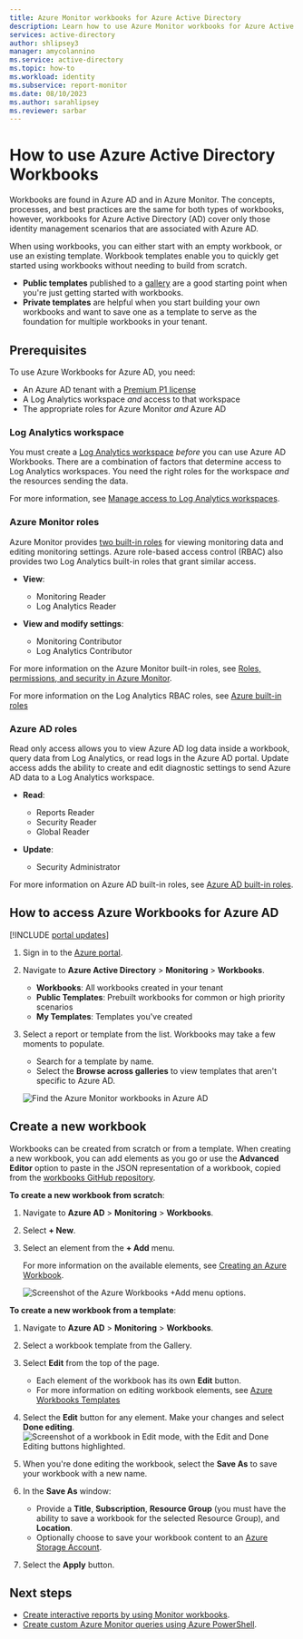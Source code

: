 ```yaml
---
title: Azure Monitor workbooks for Azure Active Directory
description: Learn how to use Azure Monitor workbooks for Azure Active Directory reports.
services: active-directory
author: shlipsey3
manager: amycolannino
ms.service: active-directory
ms.topic: how-to
ms.workload: identity
ms.subservice: report-monitor
ms.date: 08/10/2023
ms.author: sarahlipsey
ms.reviewer: sarbar
---
```


# How to use Azure Active Directory Workbooks

Workbooks are found in Azure AD and in Azure Monitor. The concepts, processes, and best practices are the same for both types of workbooks, however, workbooks for Azure Active Directory (AD) cover only those identity management scenarios that are associated with Azure AD.

When using workbooks, you can either start with an empty workbook, or use an existing template. Workbook templates enable you to quickly get started using workbooks without needing to build from scratch. 

- **Public templates** published to a [gallery](../../azure-monitor/visualize/workbooks-overview.md#the-gallery) are a good starting point when you're just getting started with workbooks.
- **Private templates** are helpful when you start building your own workbooks and want to save one as a template to serve as the foundation for multiple workbooks in your tenant.

## Prerequisites

To use Azure Workbooks for Azure AD, you need:

- An Azure AD tenant with a [Premium P1 license](../fundamentals/get-started-premium.md)
- A Log Analytics workspace *and* access to that workspace
- The appropriate roles for Azure Monitor *and* Azure AD

### Log Analytics workspace

You must create a [Log Analytics workspace](../../azure-monitor/logs/quick-create-workspace.md) *before* you can use Azure AD Workbooks. There are a combination of factors that determine access to Log Analytics workspaces. You need the right roles for the workspace *and* the resources sending the data.

For more information, see [Manage access to Log Analytics workspaces](../../azure-monitor/logs/manage-access.md).

### Azure Monitor roles

Azure Monitor provides [two built-in roles](../../azure-monitor/roles-permissions-security.md#monitoring-reader) for viewing monitoring data and editing monitoring settings. Azure role-based access control (RBAC) also provides two Log Analytics built-in roles that grant similar access.

- **View**:
    - Monitoring Reader
    - Log Analytics Reader

- **View and modify settings**:
    - Monitoring Contributor
    - Log Analytics Contributor

For more information on the Azure Monitor built-in roles, see [Roles, permissions, and security in Azure Monitor](../../azure-monitor/roles-permissions-security.md#monitoring-reader).

For more information on the Log Analytics RBAC roles, see [Azure built-in roles](../../role-based-access-control/built-in-roles.md#log-analytics-contributor)

### Azure AD roles

Read only access allows you to view Azure AD log data inside a workbook, query data from Log Analytics, or read logs in the Azure AD portal. Update access adds the ability to create and edit diagnostic settings to send Azure AD data to a Log Analytics workspace.

- **Read**:
  - Reports Reader
  - Security Reader
  - Global Reader

- **Update**:
    - Security Administrator

For more information on Azure AD built-in roles, see [Azure AD built-in roles](../roles/permissions-reference.md).

## How to access Azure Workbooks for Azure AD

[!INCLUDE [portal updates](~/articles/active-directory/includes/portal-update.md)]

1. Sign in to the [Azure portal](https://portal.azure.com).
1. Navigate to **Azure Active Directory** > **Monitoring** > **Workbooks**. 
    - **Workbooks**: All workbooks created in your tenant
    - **Public Templates**: Prebuilt workbooks for common or high priority scenarios
    - **My Templates**: Templates you've created
1. Select a report or template from the list. Workbooks may take a few moments to populate. 
    - Search for a template by name.
    - Select the **Browse across galleries** to view templates that aren't specific to Azure AD.

    ![Find the Azure Monitor workbooks in Azure AD](./media/howto-use-azure-monitor-workbooks/azure-monitor-workbooks-in-azure-ad.png)

## Create a new workbook

Workbooks can be created from scratch or from a template. When creating a new workbook, you can add elements as you go or use the **Advanced Editor** option to paste in the JSON representation of a workbook, copied from the [workbooks GitHub repository](https://github.com/Microsoft/Application-Insights-Workbooks/blob/master/schema/workbook.json).

**To create a new workbook from scratch**:
1. Navigate to **Azure AD** > **Monitoring** > **Workbooks**.
1. Select **+ New**.
1. Select an element from the **+ Add** menu.

    For more information on the available elements, see [Creating an Azure Workbook](../../azure-monitor/visualize/workbooks-create-workbook.md).

    ![Screenshot of the Azure Workbooks +Add menu options.](./media/howto-use-azure-monitor-workbooks/create-new-workbook-elements.png)

**To create a new workbook from a template**:
1. Navigate to **Azure AD** > **Monitoring** > **Workbooks**.
1. Select a workbook template from the Gallery.
1. Select **Edit** from the top of the page.
    - Each element of the workbook has its own **Edit** button. 
    - For more information on editing workbook elements, see [Azure Workbooks Templates](../../azure-monitor/visualize/workbooks-templates.md)

1. Select the **Edit** button for any element. Make your changes and select **Done editing**.
        ![Screenshot of a workbook in Edit mode, with the Edit and Done Editing buttons highlighted.](./media/howto-use-azure-monitor-workbooks/edit-buttons.png)
1. When you're done editing the workbook, select the **Save As** to save your workbook with a new name.
1. In the **Save As** window:
    - Provide a **Title**, **Subscription**, **Resource Group** (you must have the ability to save a workbook for the selected Resource Group), and **Location**.
    - Optionally choose to save your workbook content to an [Azure Storage Account](../../azure-monitor/visualize/workbooks-bring-your-own-storage.md).
1. Select the **Apply** button.

## Next steps

* [Create interactive reports by using Monitor workbooks](../../azure-monitor/visualize/workbooks-overview.md).
* [Create custom Azure Monitor queries using Azure PowerShell](../governance/entitlement-management-logs-and-reporting.md).
